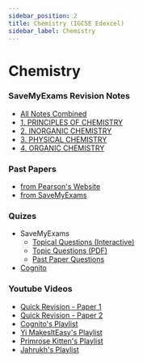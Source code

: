 ```yaml
---
sidebar_position: 2
title: Chemistry (IGCSE Edexcel)
sidebar_label: Chemistry
---
```


# Chemistry

### SaveMyExams Revision Notes

- [All Notes Combined](https://mega.nz/file/guhWhAiS#dxji8B0rQZK14VBISPicPDRqeRf1K-sOEzV49iAef0I)
- [1. PRINCIPLES OF CHEMISTRY](https://mega.nz/folder/ZuJnFRxL#wjgTEJBvnUM4oGTXBb6SwQ)
- [2. INORGANIC CHEMISTRY](https://mega.nz/folder/o2gmXLbK#O3b-tINOWEAZ_Ird8aHpPw)
- [3. PHYSICAL CHEMISTRY](https://mega.nz/folder/xrZX2STT#pmxqFL0Vhyw0-Txn3hEkvQ)
- [4. ORGANIC CHEMISTRY](https://mega.nz/folder/suZh1Kaa#8Hbuva-e4YQdzSnx1F-YBQ)

### Past Papers

- [from Pearson's Website](<https://qualifications.pearson.com/en/support/support-topics/exams/past-papers.html?Qualification-Family=International-GCSE&Qualification-Subject=Chemistry%20(2017)&Status=Pearson-UK:Status%2FLive&Specification-Code=Pearson-UK:Specification-Code%2Figcse17-chemistry>)
- [from SaveMyExams](https://www.savemyexams.com/igcse/chemistry/edexcel/-/pages/past-papers/)

### Quizes

- SaveMyExams
  - [Topical Questions (Interactive)](https://www.savemyexams.co.uk/igcse/chemistry/edexcel/19/topic-questions/)
  - [Topic Questions (PDF)](https://www.savemyexams.co.uk/igcse/chemistry/edexcel/19/topic-questions/pdf-list/)
  - [Past Paper Questions](https://www.savemyexams.co.uk/igcse/chemistry/edexcel/-/pages/topic-questions/)
- [Cognito](https://cognitoresources.org/resources/gcse/qsbytopic/chemistry/edexceligcse)

### Youtube Videos

- [Quick Revision - Paper 1](https://www.youtube.com/watch?v=gByp8y6SEtE)
- [Quick Revision - Paper 2](https://www.youtube.com/watch?v=V89LfW12JOo)
- [Cognito's Playlist](https://www.youtube.com/watch?v=fN8kH9Vvqo0&list=PLidqqIGKox7WeOKVGHxcd69kKqtwrKl8W)
- [Yi MakesItEasy's Playlist](https://www.youtube.com/watch?v=C4msRJ7AcS4&list=PLS-TIpNmaiIDs8nFo79YU6wRAvYM-8CiF)
- [Primrose Kitten's Playlist](https://www.youtube.com/watch?v=hs9DIOqzgRg&list=PL7O6CcKg0HaE8cH9xNR0vNX1MksFgckHd)
- [Jahrukh's Playlist](https://www.youtube.com/watch?v=X7pqpz_eor8&list=PLE5zhNsPvV3PqaIktl_7csXrnkb9bbEw0)
